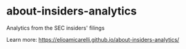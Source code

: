 # about-insiders-analytics
Analytics from the SEC insiders' filings

Learn more: https://elioamicarelli.github.io/about-insiders-analytics/
